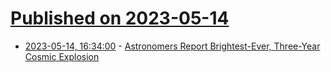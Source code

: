 # [Published on 2023-05-14](index.md)

* [2023-05-14, 16:34:00](https://science.slashdot.org/story/23/05/13/1835204/astronomers-report-brightest-ever-three-year-cosmic-explosion?utm_source=rss1.0mainlinkanon&utm_medium=feed) - [Astronomers Report Brightest-Ever, Three-Year Cosmic Explosion](https://science.slashdot.org/story/23/05/13/1835204/astronomers-report-brightest-ever-three-year-cosmic-explosion?utm_source=rss1.0mainlinkanon&utm_medium=feed)
